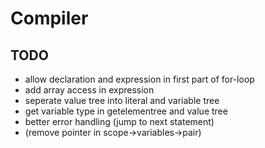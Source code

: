 # Compiler

## TODO

- allow declaration and expression in first part of for-loop
- add array access in expression
- seperate value tree into literal and variable tree
- get variable type in getelementree and value tree
- better error handling (jump to next statement)
- (remove pointer in scope->variables->pair)